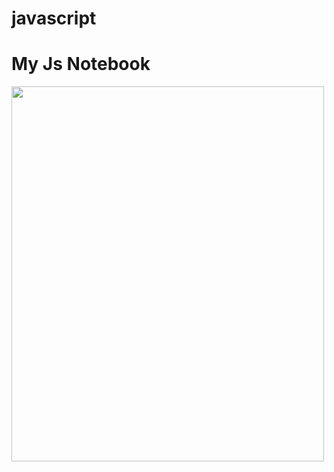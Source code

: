 # javascript

<h1> My Js Notebook </h1>

<img src="https://media.giphy.com/media/ln7z2eWriiQAllfVcn/giphy.gif"  width="500" height="600">
